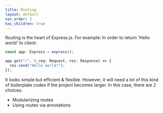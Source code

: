 ```yaml
---
title: Routing
layout: default
nav_order: 3
has_children: true
---
```


Routing is the heart of Express.js. For example: In order to return
'Hello world' to client:

```typescript
const app: Express = express();

app.get("/", (_req: Request, res: Response) => {
  res.send("Hello world!");
});
```

It looks simple but efficient & flexible. However, it will need a lot of this
kind of boilerplate codes if the project becomes larger. In this case, there
are 2 choices:

- Modularizing routes
- Using routes via annotations
